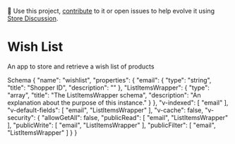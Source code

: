 📢 Use this project, [contribute](https://github.com/vtex-apps/wish-list) to it or open issues to help evolve it using [Store Discussion](https://github.com/vtex-apps/store-discussion).
# Wish List

An app to store and retrieve a wish list of products

Schema
{
    "name": "wishlist",
    "properties": {
        "email": {
            "type": "string",
            "title": "Shopper ID",
            "description": ""
        },
        "ListItemsWrapper": {
            "type": "array",
            "title": "The ListItemsWrapper schema",
            "description": "An explanation about the purpose of this instance."
        }
    },
    "v-indexed": [
        "email"
    ],
    "v-default-fields": [
        "email",
        "ListItemsWrapper"
    ],
    "v-cache": false,
    "v-security": {
    "allowGetAll": false,
    "publicRead": [ "email", "ListItemsWrapper" ],
    "publicWrite": [ "email", "ListItemsWrapper" ],
    "publicFilter": [ "email", "ListItemsWrapper" ]
  }
}